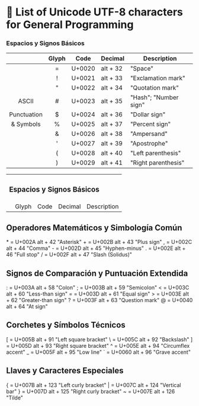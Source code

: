 # 📝 List of Unicode UTF-8 characters for General Programming



### Espacios y Signos Básicos

| |Glyph|Code|Decimal|Description|
|:-:|:-:|:--:|-------|-----------|
||=|U+0020|alt + 32|"Space"|
||!|U+0021|alt + 33|"Exclamation mark"|
||"|U+0022|alt + 34|"Quotation mark"|
|ASCII|#|U+0023|alt + 35|"Hash"; "Number sign"|
|Punctuation|$|U+0024|alt + 36|"Dollar sign"|
|& Symbols|%|U+0025|alt + 37|"Percent sign"|
||&|U+0026|alt + 38|"Ampersand"|
||'|U+0027|alt + 39|"Apostrophe"|
||(|U+0028|alt + 40|"Left parenthesis"|
||)|U+0029|alt + 41|"Right parenthesis"|

<html>
    <body>
        <table >
            <tr>
                <td colspan="5" class="sub"> <p align="center"> <h3>Espacios y Signos Básicos</h3> </p>  </td>
            </tr>
            <tr>
                <td></td>
                <td>Glyph</td>
                <td>Code</td>
                <td>Decimal</td>
                <td>Description</td>
            </tr>
        </table>
    </body>
</html>

## Operadores Matemáticos y Simbología Común


\* = U+002A alt + 42 "Asterisk"
\+ = U+002B alt + 43 "Plus sign"
, = U+002C alt + 44 "Comma"
\- = U+002D alt + 45 "Hyphen-minus"
. = U+002E alt + 46 "Full stop"
/ = U+002F alt + 47 "Slash (Solidus)"


## Signos de Comparación y Puntuación Extendida


: = U+003A alt + 58 "Colon"
; = U+003B alt + 59 "Semicolon"
< = U+003C alt + 60 "Less-than sign"
= = U+003D alt + 61 "Equal sign"
\> = U+003E alt + 62 "Greater-than sign"
? = U+003F alt + 63 "Question mark"
@ = U+0040 alt + 64 "At sign"


## Corchetes y Símbolos Técnicos


[ = U+005B alt + 91 "Left square bracket"
\ = U+005C alt + 92 "Backslash"
] = U+005D alt + 93 "Right square bracket"
^ = U+005E alt + 94 "Circumflex accent"
_ = U+005F alt + 95 "Low line"
` = U+0060 alt + 96 "Grave accent"


## Llaves y Caracteres Especiales


{ = U+007B alt + 123 "Left curly bracket"
| = U+007C alt + 124 "Vertical bar"
} = U+007D alt + 125 "Right curly bracket"
~ = U+007E alt + 126 "Tilde"

